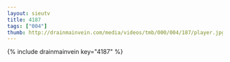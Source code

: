 ```yaml
--- 
layout: sieutv
title: 4187
tags: ["004"]
thumb: http://drainmainvein.com/media/videos/tmb/000/004/187/player.jpg
---
```

{% include drainmainvein key="4187" %} 
